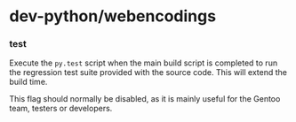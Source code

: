 # dev-python/webencodings

### test
Execute the `py.test` script when the main build script is completed to run the regression test suite provided with the source code. This will extend the build time.

This flag should normally be disabled, as it is mainly useful for the Gentoo team, testers or developers.
